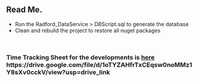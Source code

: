 <h2>Read Me.</h2>
<ul>
  <li>
    Run the Radford_DataService > DBScript.sql to generate the database     
  </li>
  <li>
    Clean and rebuild the project to restore all nuget packages    
  </li>
</ul>
<br/>

<h3>Time Tracking Sheet for the developments is <a href="https://drive.google.com/file/d/1oTYZAHfrTxCEqsw0noMMz1Y8sXv0cckV/view?usp=drive_link" target="_blank">here </a>
https://drive.google.com/file/d/1oTYZAHfrTxCEqsw0noMMz1Y8sXv0cckV/view?usp=drive_link
</h3>


